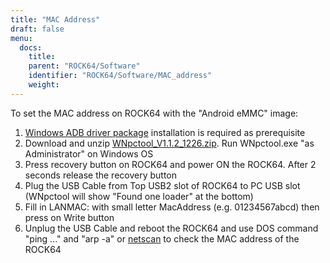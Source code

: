 ```yaml
---
title: "MAC Address"
draft: false
menu:
  docs:
    title:
    parent: "ROCK64/Software"
    identifier: "ROCK64/Software/MAC_address"
    weight: 
---
```


To set the MAC address on ROCK64 with the "Android eMMC" image:

1. [Windows ADB driver package](http://files.pine64.org/doc/rock64/tools/DriverAssitant_v4.5.zip) installation is required as prerequisite
2. Download and unzip [WNpctool_V1.1.2_1226.zip](http://files.pine64.org/doc/rock64/tools/WNpctool_V1.1.2_1226.zip). Run WNpctool.exe "as Administrator" on Windows OS
3. Press recovery button on ROCK64 and power ON the ROCK64. After 2 seconds release the recovery button
4. Plug the USB Cable from Top USB2 slot of ROCK64 to PC USB slot (WNpctool will show "Found one loader" at the bottom)
5. Fill in LANMAC: with small letter MacAddress (e.g. 01234567abcd) then press on Write button
6. Unplug the USB Cable and reboot the ROCK64 and use DOS command "ping ..." and "arp -a" or [netscan](https://www.softperfect.com/products/networkscanner/) to check the MAC address of the ROCK64
